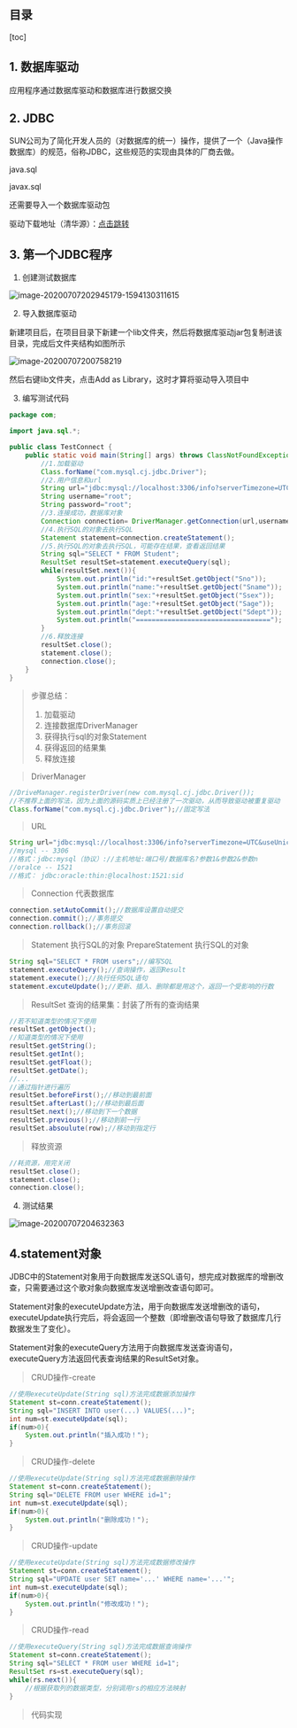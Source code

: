 ## 目录

[toc]



## 1. 数据库驱动

应用程序通过数据库驱动和数据库进行数据交换

## 2. JDBC

SUN公司为了简化开发人员的（对数据库的统一）操作，提供了一个（Java操作数据库）的规范，俗称JDBC，这些规范的实现由具体的厂商去做。

java.sql

javax.sql

还需要导入一个数据库驱动包

驱动下载地址（清华源）：[点击跳转](https://mirrors.tuna.tsinghua.edu.cn/mysql/downloads/Connector-J/)

## 3. 第一个JDBC程序

1. 创建测试数据库

![image-20200707202945179-1594130311615](JDBC.assets/image-20200707202945179-1594130311615.png)

2. 导入数据库驱动

新建项目后，在项目目录下新建一个lib文件夹，然后将数据库驱动jar包复制进该目录，完成后文件夹结构如图所示

![image-20200707200758219](JDBC.assets/image-20200707200758219.png)

然后右键lib文件夹，点击Add as Library，这时才算将驱动导入项目中

3. 编写测试代码

```java
package com;

import java.sql.*;

public class TestConnect {
    public static void main(String[] args) throws ClassNotFoundException, SQLException {
        //1.加载驱动
        Class.forName("com.mysql.cj.jdbc.Driver");
        //2.用户信息和url
        String url="jdbc:mysql://localhost:3306/info?serverTimezone=UTC&useUnicode=true&characterEncoding=utf8&useSSL=true";
        String username="root";
        String password="root";
        //3.连接成功，数据库对象
        Connection connection= DriverManager.getConnection(url,username, password);
        //4.执行SQL的对象去执行SQL
        Statement statement=connection.createStatement();
        //5.执行SQL的对象去执行SQL，可能存在结果，查看返回结果
        String sql="SELECT * FROM Student";
        ResultSet resultSet=statement.executeQuery(sql);
        while(resultSet.next()){
            System.out.println("id:"+resultSet.getObject("Sno"));
            System.out.println("name:"+resultSet.getObject("Sname"));
            System.out.println("sex:"+resultSet.getObject("Ssex"));
            System.out.println("age:"+resultSet.getObject("Sage"));
            System.out.println("dept:"+resultSet.getObject("Sdept"));
            System.out.println("==================================");
        }
        //6.释放连接
        resultSet.close();
        statement.close();
        connection.close();
    }
}
```



> 步骤总结：
>
> 1. 加载驱动
> 2. 连接数据库DriverManager
> 3. 获得执行sql的对象Statement
> 4. 获得返回的结果集
> 5. 释放连接

> DriverManager

```java
//DriveManager.registerDriver(new com.mysql.cj.jdbc.Driver());
//不推荐上面的写法，因为上面的源码实质上已经注册了一次驱动，从而导致驱动被重复驱动
Class.forName("com.mysql.cj.jdbc.Driver");//固定写法
```

> URL

```java
String url="jdbc:mysql://localhost:3306/info?serverTimezone=UTC&useUnicode=true&characterEncoding=utf8&useSSL=true";
//mysql -- 3306
//格式：jdbc:mysql（协议）://主机地址:端口号/数据库名?参数1&参数2&参数n
//oralce -- 1521
//格式： jdbc:oracle:thin:@localhost:1521:sid
```

> Connection 代表数据库

```java
connection.setAutoCommit();//数据库设置自动提交
connection.commit();//事务提交
connection.rollback();//事务回滚
```

> Statement 执行SQL的对象	PrepareStatement 执行SQL的对象

```java
String sql="SELECT * FROM users";//编写SQL
statement.executeQuery();//查询操作，返回Result
statement.execute();//执行任何SQL语句
statement.excuteUpdate();//更新、插入、删除都是用这个，返回一个受影响的行数
```

> ResultSet 查询的结果集：封装了所有的查询结果

```java
//若不知道类型的情况下使用
resultSet.getObject();
//知道类型的情况下使用
resultSet.getString();
resultSet.getInt();
resultSet.getFloat();
resultSet.getDate();
//...
//通过指针进行遍历
resultSet.beforeFirst();//移动到最前面
resultSet.afterLast();//移动到最后面
resultSet.next();//移动到下一个数据
resultSet.previous();//移动到前一行
resultSet.absoulute(row);//移动到指定行
```

> 释放资源

```java
//耗资源，用完关闭
resultSet.close();
statement.close();
connection.close();
```

4. 测试结果

![image-20200707204632363](JDBC.assets/image-20200707204632363.png)

## 4.statement对象

JDBC中的Statement对象用于向数据库发送SQL语句，想完成对数据库的增删改查，只需要通过这个歌对象向数据库发送增删改查语句即可。

Statement对象的executeUpdate方法，用于向数据库发送增删改的语句，executeUpdate执行完后，将会返回一个整数（即增删改语句导致了数据库几行数据发生了变化）。

Statement对象的executeQuery方法用于向数据库发送查询语句，executeQuery方法返回代表查询结果的ResultSet对象。

> CRUD操作-create

```java
//使用executeUpdate(String sql)方法完成数据添加操作
Statement st=conn.createStatement();
String sql="INSERT INTO user(...) VALUES(...)";
int num=st.executeUpdate(sql);
if(num>0){
	System.out.println("插入成功！");
}
```

> CRUD操作-delete

```java
//使用executeUpdate(String sql)方法完成数据删除操作
Statement st=conn.createStatement();
String sql="DELETE FROM user WHERE id=1";
int num=st.executeUpdate(sql);
if(num>0){
	System.out.println("删除成功！");
}
```

> CRUD操作-update

```java
//使用executeUpdate(String sql)方法完成数据修改操作
Statement st=conn.createStatement();
String sql="UPDATE user SET name='...' WHERE name='...'";
int num=st.executeUpdate(sql);
if(num>0){
	System.out.println("修改成功！");
}
```

> CRUD操作-read

```java
//使用executeQuery(String sql)方法完成数据查询操作
Statement st=conn.createStatement();
String sql="SELECT * FROM user WHERE id=1";
ResultSet rs=st.executeQuery(sql);
while(rs.next()){
	//根据获取列的数据类型，分别调用rs的相应方法映射
}
```

> 代码实现